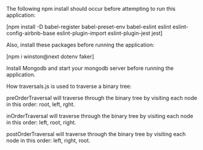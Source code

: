 The following npm install should occur before attempting to run this application:

[npm install -D babel-register babel-preset-env babel-eslint eslint eslint-config-airbnb-base eslint-plugin-import eslint-plugin-jest jest]

Also, install these packages before running the application:

[npm i winston@next dotenv faker]

Install Mongodb and start your mongodb server before running the application.

How traversals.js  is used to traverse a binary tree:

preOrderTraversal  will traverse through the binary tree by visiting each node in this order: root, left, rght.  

inOrderTraversal  will traverse through the binary tree by visiting each node in this order: left, root, right.

postOrderTraversal  will traverse through the binary tree by visiting each node in this order: left, right, root.
